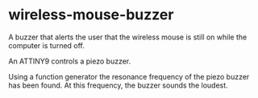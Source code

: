 # wireless-mouse-buzzer
A buzzer that alerts the user that the wireless mouse is still on while the computer is turned off.

An ATTINY9 controls a piezo buzzer.

Using a function generator the resonance frequency of the piezo buzzer has been found.  At this frequency, the buzzer sounds the loudest.
